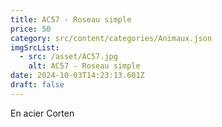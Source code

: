 ```yaml
---
title: AC57 - Roseau simple
price: 50
category: src/content/categories/Animaux.json
imgSrcList:
  - src: /asset/AC57.jpg
    alt: AC57 - Roseau simple
date: 2024-10-03T14:23:13.601Z
draft: false
---
```


En acier Corten
